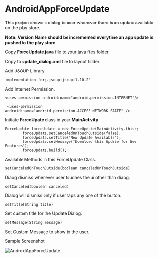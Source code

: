 # AndroidAppForceUpdate
This project shows a dialog to user whenever there is an update available on the play store.

**Note: Version Name should be incremented everytime an app update is pushed to the play store**

Copy **ForceUpdate.java** file to your java files folder.

Copy to **update_dialog.xml** file to layout folder.

Add JSOUP Library

```implementation 'org.jsoup:jsoup:1.10.2'```

Add Internet Permission.

```<uses-permission android:name="android.permission.INTERNET"/>```

``` <uses-permission android:name="android.permission.ACCESS_NETWORK_STATE" />```

Initiate **ForceUpate** class in your **MainActivity**

```
ForceUpdate forceUpdate = new ForceUpdate(MainActivity.this);
        forceUpdate.setCanceledOnTouchOutside(false);
        forceUpdate.setTitle("New Update Available");
        forceUpdate.setMessage("Download this Update for New Features");
        forceUpdate.build();
```


Available Methods in this ForceUpdate Class.

```setCanceledOnTouchOutside(boolean canceledOnTouchOutside)```

Diaog dismiss whenever user touches the ui other than diaog.

```setCanceled(boolean canceled)```

Dialog will dismiss only if user taps any one of the button.

```setTitle(String title)```

Set custom title for the Update Dialog.

```setMessage(String message)```

Set Custom Message to show to the user.

Sample Screenshot.

![AndroidAppForceUpdate](https://github.com/SamaGyani/AndroidAppForceUpdate/blob/master/sample.png)

